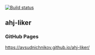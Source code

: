 [![Build status](https://ci.appveyor.com/api/projects/status/3beo7u3jghqpaj9r?svg=true)](https://ci.appveyor.com/project/avsudnichnikov/ahj-liker)
## ahj-liker
### GitHub Pages
https://avsudnichnikov.github.io/ahj-liker/
